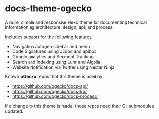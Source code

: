# docs-theme-ogecko
A pure, simple and responsive Hexo theme for documenting technical information eg architecture, design, api, and process. 

Includes support for the following features
* Navigation autogen sidebar and menu
* Code Signatures using JSdoc and apibox
* Google analytics and Segment Tracking
* Search and Indexing using Lunr and Algolia 
* Website Notification via Twitter using Nectar Ninja

Known **oGecko** repos that this theme is used by:
* https://github.com/ogecko/docs-api/
* https://github.com/ogecko/docs-kb/
* https://github.com/ogecko/docs-process/

If a change to this theme is made, those repos need their Git submodules updated.
